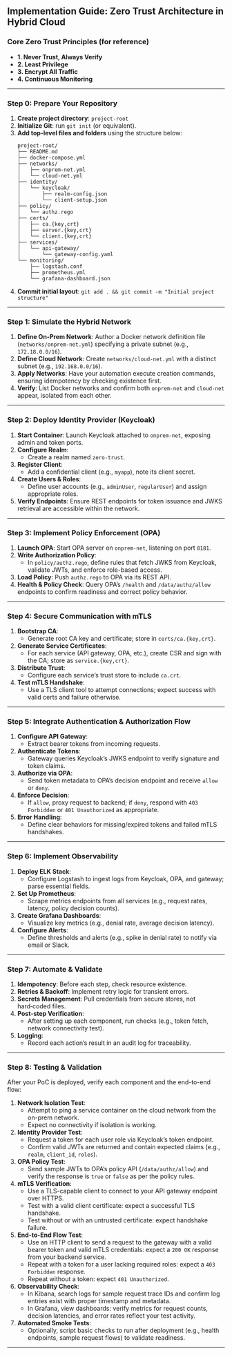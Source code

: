 ## Implementation Guide: Zero Trust Architecture in Hybrid Cloud

### Core Zero Trust Principles (for reference)

- **1. Never Trust, Always Verify**
- **2. Least Privilege**
- **3. Encrypt All Traffic**
- **4. Continuous Monitoring**

---

### Step 0: Prepare Your Repository

1. **Create project directory**: `project-root`
2. **Initialize Git**: run `git init` (or equivalent).
3. **Add top‑level files and folders** using the structure below:
   ```text
   project-root/
   ├── README.md
   ├── docker-compose.yml
   ├── networks/
   │   ├── onprem-net.yml
   │   └── cloud-net.yml
   ├── identity/
   │   └── keycloak/
   │       ├── realm-config.json
   │       └── client-setup.json
   ├── policy/
   │   └── authz.rego
   ├── certs/
   │   ├── ca.{key,crt}
   │   ├── server.{key,crt}
   │   └── client.{key,crt}
   ├── services/
   │   └── api-gateway/
   │       └── gateway-config.yaml
   └── monitoring/
       ├── logstash.conf
       ├── prometheus.yml
       └── grafana-dashboard.json
   ```
4. **Commit initial layout**: `git add . && git commit -m "Initial project structure"`

---

### Step 1: Simulate the Hybrid Network

1. **Define On‑Prem Network**: Author a Docker network definition file (`networks/onprem-net.yml`) specifying a private subnet (e.g., `172.18.0.0/16`).
2. **Define Cloud Network**: Create `networks/cloud-net.yml` with a distinct subnet (e.g., `192.168.0.0/16`).
3. **Apply Networks**: Have your automation execute creation commands, ensuring idempotency by checking existence first.
4. **Verify**: List Docker networks and confirm both `onprem-net` and `cloud-net` appear, isolated from each other.

---

### Step 2: Deploy Identity Provider (Keycloak)

1. **Start Container**: Launch Keycloak attached to `onprem-net`, exposing admin and token ports.
2. **Configure Realm**:
   - Create a realm named `zero-trust`.
3. **Register Client**:
   - Add a confidential client (e.g., `myapp`), note its client secret.
4. **Create Users & Roles**:
   - Define user accounts (e.g., `adminUser`, `regularUser`) and assign appropriate roles.
5. **Verify Endpoints**: Ensure REST endpoints for token issuance and JWKS retrieval are accessible within the network.

---

### Step 3: Implement Policy Enforcement (OPA)

1. **Launch OPA**: Start OPA server on `onprem-net`, listening on port `8181`.
2. **Write Authorization Policy**:
   - In `policy/authz.rego`, define rules that fetch JWKS from Keycloak, validate JWTs, and enforce role-based access.
3. **Load Policy**: Push `authz.rego` to OPA via its REST API.
4. **Health & Policy Check**: Query OPA’s `/health` and `/data/authz/allow` endpoints to confirm readiness and correct policy behavior.

---

### Step 4: Secure Communication with mTLS

1. **Bootstrap CA**:
   - Generate root CA key and certificate; store in `certs/ca.{key,crt}`.
2. **Generate Service Certificates**:
   - For each service (API gateway, OPA, etc.), create CSR and sign with the CA; store as `service.{key,crt}`.
3. **Distribute Trust**:
   - Configure each service’s trust store to include `ca.crt`.
4. **Test mTLS Handshake**:
   - Use a TLS client tool to attempt connections; expect success with valid certs and failure otherwise.

---

### Step 5: Integrate Authentication & Authorization Flow

1. **Configure API Gateway**:
   - Extract bearer tokens from incoming requests.
2. **Authenticate Tokens**:
   - Gateway queries Keycloak’s JWKS endpoint to verify signature and token claims.
3. **Authorize via OPA**:
   - Send token metadata to OPA’s decision endpoint and receive `allow` or `deny`.
4. **Enforce Decision**:
   - If `allow`, proxy request to backend; if `deny`, respond with `403 Forbidden` or `401 Unauthorized` as appropriate.
5. **Error Handling**:
   - Define clear behaviors for missing/expired tokens and failed mTLS handshakes.

---

### Step 6: Implement Observability

1. **Deploy ELK Stack**:
   - Configure Logstash to ingest logs from Keycloak, OPA, and gateway; parse essential fields.
2. **Set Up Prometheus**:
   - Scrape metrics endpoints from all services (e.g., request rates, latency, policy decision counts).
3. **Create Grafana Dashboards**:
   - Visualize key metrics (e.g., denial rate, average decision latency).
4. **Configure Alerts**:
   - Define thresholds and alerts (e.g., spike in denial rate) to notify via email or Slack.

---

### Step 7: Automate & Validate

1. **Idempotency**: Before each step, check resource existence.
2. **Retries & Backoff**: Implement retry logic for transient errors.
3. **Secrets Management**: Pull credentials from secure stores, not hard‑coded files.
4. **Post‑step Verification**:
   - After setting up each component, run checks (e.g., token fetch, network connectivity test).
5. **Logging**:
   - Record each action’s result in an audit log for traceability.

---

### Step 8: Testing & Validation

After your PoC is deployed, verify each component and the end-to-end flow:

1. **Network Isolation Test**:
   - Attempt to ping a service container on the cloud network from the on-prem network.
   - Expect no connectivity if isolation is working.
2. **Identity Provider Test**:
   - Request a token for each user role via Keycloak’s token endpoint.
   - Confirm valid JWTs are returned and contain expected claims (e.g., `realm`, `client_id`, `roles`).
3. **OPA Policy Test**:
   - Send sample JWTs to OPA’s policy API (`/data/authz/allow`) and verify the response is `true` or `false` as per the policy rules.
4. **mTLS Verification**:
   - Use a TLS-capable client to connect to your API gateway endpoint over HTTPS.
   - Test with a valid client certificate: expect a successful TLS handshake.
   - Test without or with an untrusted certificate: expect handshake failure.
5. **End-to-End Flow Test**:
   - Use an HTTP client to send a request to the gateway with a valid bearer token and valid mTLS credentials: expect a `200 OK` response from your backend service.
   - Repeat with a token for a user lacking required roles: expect a `403 Forbidden` response.
   - Repeat without a token: expect `401 Unauthorized`.
6. **Observability Check**:
   - In Kibana, search logs for sample request trace IDs and confirm log entries exist with proper timestamp and metadata.
   - In Grafana, view dashboards: verify metrics for request counts, decision latencies, and error rates reflect your test activity.
7. **Automated Smoke Tests**:
   - Optionally, script basic checks to run after deployment (e.g., health endpoints, sample request flows) to validate readiness.

---


